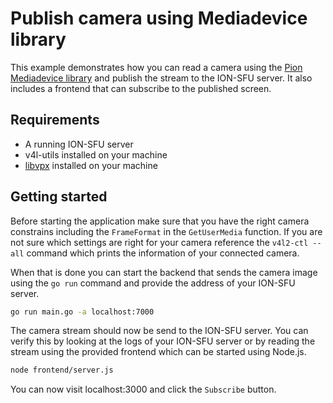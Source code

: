 # Publish camera using Mediadevice library

This example demonstrates how you can read a camera using the [Pion Mediadevice library](https://github.com/pion/mediadevices) and publish the stream to the ION-SFU server. It also includes a frontend that can subscribe to the published screen.

## Requirements

- A running ION-SFU server
- v4l-utils installed on your machine
- [libvpx](https://github.com/pion/mediadevices/wiki/VPX) installed on your machine

## Getting started

Before starting the application make sure that you have the right camera constrains including the `FrameFormat` in the `GetUserMedia` function. If you are not sure which settings are right for your camera reference the `v4l2-ctl --all` command which prints the information of your connected camera.

When that is done you can start the backend that sends the camera image using the `go run` command and provide the address of your ION-SFU server.

```bash
go run main.go -a localhost:7000
```

The camera stream should now be send to the ION-SFU server. You can verify this by looking at the logs of your ION-SFU server or by reading the stream using the provided frontend which can be started using Node.js.

```bash
node frontend/server.js
```

You can now visit localhost:3000 and click the `Subscribe` button.
